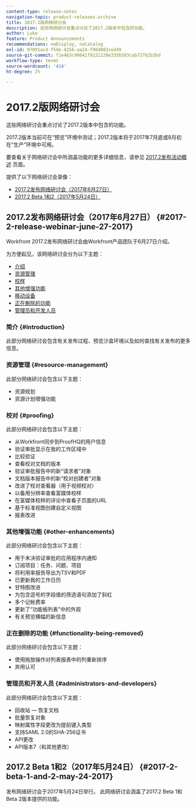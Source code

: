 ```yaml
---
content-type: release-notes
navigation-topic: product-releases-archive
title: 2017.2版网络研讨会
description: 这些网络研讨会重点讨论了2017.2版本中包含的功能。
author: Luke
feature: Product Announcements
recommendations: noDisplay, noCatalog
exl-id: 97091ac4-f5de-4256-aa24-f96d083ced49
source-git-commit: f1e463c90641f9221228e335b583cab72762b3bd
workflow-type: tm+mt
source-wordcount: '414'
ht-degree: 2%

---
```


# 2017.2版网络研讨会

这些网络研讨会重点讨论了2017.2版本中包含的功能。 

2017.2版本当前可在“预览”环境中测试；2017.2版本将于2017年7月底或8月初在“生产”环境中可用。

要查看关于网络研讨会中所涵盖功能的更多详细信息，请参见 [2017.2发布活动概述](../../../../product-announcements/product-releases/quarterly-release-archive/2017.2-release-activity/2017-2-release-activity-overview.md) 页面。

提供了以下网络研讨会录像：

* [2017.2发布网络研讨会（2017年6月27日）](#2017-2-release-webinar-june-27-2017)
* [2017.2 Beta 1和2（2017年5月24日）](#2017-2-beta-1-and-2-may-24-2017)

## 2017.2发布网络研讨会（2017年6月27日） {#2017-2-release-webinar-june-27-2017}

Workfront 2017.2发布网络研讨会由Workfront产品团队于6月27日介绍。  

为方便起见，该网络研讨会分为以下主题：

* [介绍](#introduction)
* [资源管理](#resource-management)
* [校样](#proofing)
* [其他增强功能](#other-enhancements)
* [移动设备](#mobile)
* [正在删除的功能](#functionality-being-removed)
* [管理员和开发人员](#administrators-and-developers)

### 简介 {#introduction}

此部分网络研讨会包含有关发布过程、预览沙盒环境以及如何查找有关发布的更多信息。

### 资源管理 {#resource-management}

此部分网络研讨会包含以下主题：

* 资源规划
* 资源计划增强功能

### 校对 {#proofing}

此部分网络研讨会包含以下主题：

* 从Workfront同步到ProofHQ的用户信息
* 验证审批显示在我的工作区域中
* 比较验证
* 查看校对文档的版本
* 验证审批报告中的新“请求者”对象
* 文档版本报告中的新“校对创建者”对象
* 改进了校对查看器（用于视频校对）
* 以备用分辨率查看富媒体校样
* 在富媒体校样的评论中查看子页面的URL
* 基于标准视图创建自定义视图
* 报表改进

### 其他增强功能 {#other-enhancements}

此部分网络研讨会包含以下主题：

* 用于未决验证审批的应用程序内通知
* 订阅项目：任务、问题、项目
* 将利用率报告导出为TSV和PDF
* 已更新我的工作日历
* 甘特图改进
* 为包含逗号的字段值的筛选语句添加了斜杠
* 多个记帐费率
* 更新了“功能板列表”中的外观
* 有关预览横幅的新信息

### 正在删除的功能 {#functionality-being-removed}

此部分网络研讨会包含以下主题：

* 使用拖放操作对列表报表中的列重新排序
* 弃用认可

### 管理员和开发人员 {#administrators-and-developers}

此部分网络研讨会包含以下主题：

* 回收站 — 恢复文档
* 批量恢复对象
* 映射属性字段更改为提前键入类型
* 支持SAML 2.0的SHA-256证书
* API更改
* API版本7（和其他更改）

## 2017.2 Beta 1和2（2017年5月24日） {#2017-2-beta-1-and-2-may-24-2017}

发布网络研讨会于2017年5月24日举行。 此网络研讨会涵盖了2017.2 Beta 1和Beta 2版本提供的功能。
